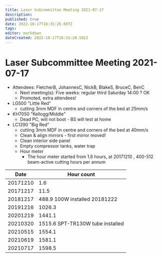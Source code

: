 ```yaml
---
title: Laser Subcommittee Meeting 2021-07-17
description: 
published: true
date: 2022-10-17T16:31:26.697Z
tags: 
editor: markdown
dateCreated: 2022-10-17T16:31:20.592Z
---
```


# Laser Subcommittee Meeting 2021-07-17

-   Attendees: FletcherB, JohannesC, NickB, BlakeS, BruceC, BenC
    -   Next meeting(s): Five weeks: regular third Saturday 14:00 ? OK
    -   Promoted, extra attendees!
-   LG500 "Little Red"
    -   cutting 3mm MDF in centre and corners of the bed at 25mm/s
-   KH7050 "Kellogg/Middle"
    -   Dead PC, will not boot - BS will test at home
-   LC1290 "Big Red"
    -   cutting 3mm MDF in centre and corners of the bed at 40mm/s
    -   Clean & align mirrors - first mirror moved!
    -   Clean interior side panel
    -   Empty compressor tanks, water trap
    -   Hour meter
        -   The hour meter started from 1.6 hours, at 20171210 , 400-512 beam-active cutting hours per annum

| Date     | Hour count                       |
|----------|----------------------------------|
| 20171210 | 1.6                              |
| 20171217 | 11.5                             |
| 20181217 | 488.9 100W installed 20181222    |
| 20191216 | 1026.3                           |
| 20201219 | 1441.1                           |
| 20210320 | 1515.6 SPT-TR130W tube installed |
| 20210515 | 1554.1                           |
| 20210619 | 1581.1                           |
| 20210717 | 1598.5                           |
